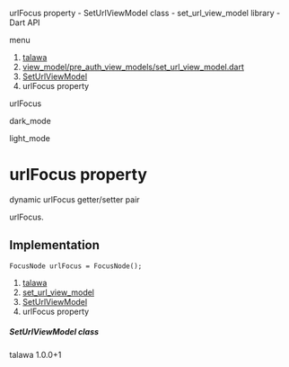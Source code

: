 




urlFocus property - SetUrlViewModel class - set\_url\_view\_model library - Dart API







menu

1. [talawa](../../index.html)
2. [view\_model/pre\_auth\_view\_models/set\_url\_view\_model.dart](../../file-___home_harshil_Desktop_open-source_palisadoes_talawa_lib_view_model_pre_auth_view_models_set_url_view_model/)
3. [SetUrlViewModel](../../file-___home_harshil_Desktop_open-source_palisadoes_talawa_lib_view_model_pre_auth_view_models_set_url_view_model/SetUrlViewModel-class.html)
4. urlFocus property

urlFocus


dark\_mode

light\_mode




# urlFocus property


dynamic
urlFocus
getter/setter pair

urlFocus.


## Implementation

```
FocusNode urlFocus = FocusNode();
```

 


1. [talawa](../../index.html)
2. [set\_url\_view\_model](../../file-___home_harshil_Desktop_open-source_palisadoes_talawa_lib_view_model_pre_auth_view_models_set_url_view_model/)
3. [SetUrlViewModel](../../file-___home_harshil_Desktop_open-source_palisadoes_talawa_lib_view_model_pre_auth_view_models_set_url_view_model/SetUrlViewModel-class.html)
4. urlFocus property

##### SetUrlViewModel class





talawa
1.0.0+1






